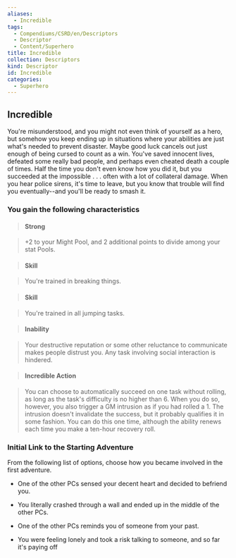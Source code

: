 ```yaml
---
aliases:
  - Incredible
tags:
  - Compendiums/CSRD/en/Descriptors
  - Descriptor
  - Content/Superhero
title: Incredible
collection: Descriptors
kind: Descriptor
id: Incredible
categories:
  - Superhero
---
```

## Incredible    
You're misunderstood, and you might not even think of yourself as a hero, but somehow you keep ending up in situations where your abilities are just what's needed to prevent disaster. Maybe good luck cancels out just enough of being cursed to count as a win. You've saved innocent lives, defeated some really bad people, and perhaps even cheated death a couple of times. Half the time you don't even know how you did it, but you succeeded at the impossible . . . often with a lot of collateral damage. When you hear police sirens, it's time to leave, but you know that trouble will find you eventually--and you'll be ready to smash it.  
### You gain the following characteristics    
> #### Strong  
> +2 to your Might Pool, and 2 additional points to divide among your stat Pools.    
  
> #### Skill  
> You're trained in breaking things.    
  
> #### Skill  
> You're trained in all jumping tasks.    
  
> #### Inability  
> Your destructive reputation or some other reluctance to communicate makes people distrust you. Any task involving social interaction is hindered.    
  
> #### Incredible Action  
> You can choose to automatically succeed on one task without rolling, as long as the task's difficulty is no higher than 6. When you do so, however, you also trigger a GM intrusion as if you had rolled a 1. The intrusion doesn't invalidate the success, but it probably qualifies it in some fashion. You can do this one time, although the ability renews each time you make a ten-hour recovery roll.    
  
### Initial Link to the Starting Adventure    
From the following list of options, choose how you became involved in the first adventure.    
- One of the other PCs sensed your decent heart and decided to befriend you.    
- You literally crashed through a wall and ended up in the middle of the other PCs.    
- One of the other PCs reminds you of someone from your past.    
- You were feeling lonely and took a risk talking to someone, and so far it's paying off  

